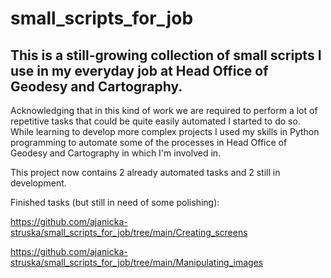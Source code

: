 # small_scripts_for_job
## This is a still-growing collection of small scripts I use in my everyday job at Head Office of Geodesy and Cartography.

Acknowledging that in this kind of work we are required to perform a lot of repetitive tasks that could be quite easily automated I started to do so.
While learning to develop more complex projects I used my skills in Python programming to automate some of the processes in Head Office of Geodesy and Cartography
in which I'm involved in.

This project now contains 2 already automated tasks and 2 still in development.

Finished tasks (but still in need of some polishing):

https://github.com/ajanicka-struska/small_scripts_for_job/tree/main/Creating_screens

https://github.com/ajanicka-struska/small_scripts_for_job/tree/main/Manipulating_images

